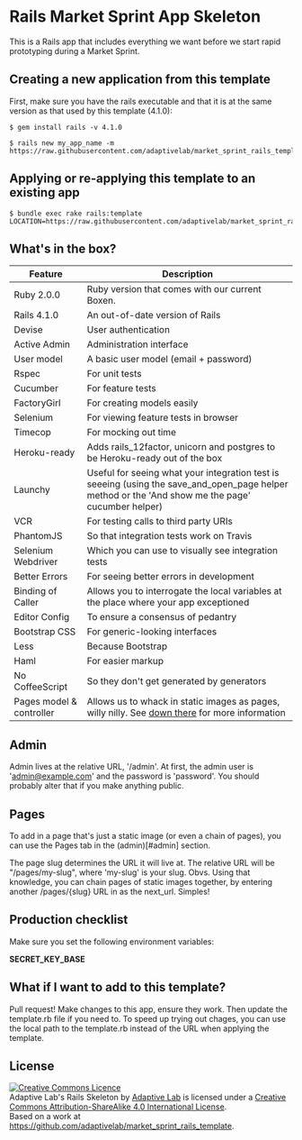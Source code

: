 Rails Market Sprint App Skeleton
================================

This is a Rails app that includes everything we want before we start rapid prototyping during a Market Sprint.

Creating a new application from this template
---------------------------------------------

First, make sure you have the rails executable and that it is at the same version as that used by this template (4.1.0):

    $ gem install rails -v 4.1.0

    $ rails new my_app_name -m https://raw.githubusercontent.com/adaptivelab/market_sprint_rails_template/master/template.rb

Applying or re-applying this template to an existing app
-----------------------------------------

    $ bundle exec rake rails:template LOCATION=https://raw.githubusercontent.com/adaptivelab/market_sprint_rails_template/master/template.rb

What's in the box?
------------------

| Feature               | Description                                         |
| --------------------- | --------------------------------------------------- |
| Ruby 2.0.0            | Ruby version that comes with our current Boxen.     |
| Rails 4.1.0           | An out-of-date version of Rails                     |
| Devise                | User authentication                                 |
| Active Admin          | Administration interface                            |
| User model            | A basic user model (email + password)               |
| Rspec                 | For unit tests                                      |
| Cucumber              | For feature tests                                   |
| FactoryGirl           | For creating models easily                          |
| Selenium              | For viewing feature tests in browser                |
| Timecop               | For mocking out time                                |
| Heroku-ready          | Adds rails_12factor, unicorn and postgres to be Heroku-ready out of the box |
| Launchy               | Useful for seeing what your integration test is seeeing (using the save_and_open_page helper method or the 'And show me the page' cucumber helper) |
| VCR                   | For testing calls to third party URIs               |
| PhantomJS             | So that integration tests work on Travis            |
| Selenium Webdriver    | Which you can use to visually see integration tests |
| Better Errors         | For seeing better errors in development             |
| Binding of Caller     | Allows you to interrogate the local variables at the place where your app exceptioned |
| Editor Config         | To ensure a consensus of pedantry                   |
| Bootstrap CSS         | For generic-looking interfaces                      |
| Less                  | Because Bootstrap                                   |
| Haml                  | For easier markup                                   |
| No CoffeeScript       | So they don't get generated by generators           |
| Pages model & controller | Allows us to whack in static images as pages, willy nilly.  See [down there](#pages) for more information |

Admin
-----

Admin lives at the relative URL, '/admin'.  At first, the admin user is 'admin@example.com' and the password is 'password'.  You should probably alter that if you make anything public.

Pages
-----

To add in a page that's just a static image (or even a chain of pages), you can use the Pages tab in the (admin)[#admin] section.

The page slug determines the URL it will live at.  The relative URL will be "/pages/my-slug", where 'my-slug' is your slug.  Obvs.  Using that knowledge, you can chain pages of static images together, by entering another /pages/{slug} URL in as the next_url.  Simples!

Production checklist
--------------------

Make sure you set the following environment variables:

**SECRET_KEY_BASE**

What if I want to add to this template?
---------------------------------------

Pull request!  Make changes to this app, ensure they work.  Then update the template.rb file if you need to.  To speed up trying out chages, you can use the local path to the template.rb instead of the URL when applying the template.

License
-------

<a rel="license" href="http://creativecommons.org/licenses/by-sa/4.0/deed.en_GB"><img alt="Creative Commons Licence" style="border-width:0" src="http://i.creativecommons.org/l/by-sa/4.0/80x15.png" /></a><br /><span xmlns:dct="http://purl.org/dc/terms/" property="dct:title">Adaptive Lab's Rails Skeleton</span> by <a xmlns:cc="http://creativecommons.org/ns#" href="http://adaptivelab.com" property="cc:attributionName" rel="cc:attributionURL">Adaptive Lab</a> is licensed under a <a rel="license" href="http://creativecommons.org/licenses/by-sa/4.0/deed.en_GB">Creative Commons Attribution-ShareAlike 4.0 International License</a>.<br />Based on a work at <a xmlns:dct="http://purl.org/dc/terms/" href="https://github.com/adaptivelab/market_sprint_rails_template" rel="dct:source">https://github.com/adaptivelab/market_sprint_rails_template</a>.
